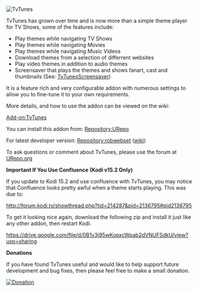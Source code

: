 ![TvTunes](icon.png)

TvTunes has grown over time and is now more than a simple theme player for TV Shows, some of the features include:
* Play themes while navigating TV Shows
* Play themes while navigating Movies
* Play themes while navigating Music Videos
* Download themes from a selection of differrent websites
* Play video themes in addition to audio themes
* Screensaver that plays the themes and shows fanart, cast and thumbnails (See: [TvTunesScreensaver](https://github.com/robwebset/screensaver.tvtunes))

It is a feature rich and very configurable addon with numerous settings to allow you to fine-tune it to your own requirements.

More details, and how to use the addon can be viewed on the wiki:

[Add-on:TvTunes](https://github.com/robwebset/script.tvtunes/wiki)

You can install this addon from: [Repository:URepo](http://www.urepo.org/)

For latest developer version: [Repository:robwebset](https://github.com/robwebset/repository.robwebset/blob/master/repos/repository.robwebset/repository.robwebset-1.0.0.zip) ([wiki](https://github.com/robwebset/repository.robwebset/wiki))

To ask questions or comment about TvTunes, please use the forum at [URepo.org](http://www.urepo.org/forum/viewtopic.php?t=1749)

__Important If You Use Confluence (Kodi v15.2 Only)__

If you update to Kodi 15.2 and use confluence with TvTunes, you may notice that Confluence looks pretty awful when a theme starts playing. This was due to:

http://forum.kodi.tv/showthread.php?tid=214287&pid=2136795#pid2136795

To get it looking nice again, download the following zip and install it just like any other addon, then restart Kodi.

https://drive.google.com/file/d/0B1v3j95wKopxcWpab2dVNUFSdkU/view?usp=sharing

__Donations__

If you have found TvTunes useful and would like to help support future development and bug fixes, then please feel free to make a small donation.

[![Donation](https://www.paypalobjects.com/en_GB/i/btn/btn_donate_SM.gif)](https://www.paypal.com/cgi-bin/webscr?cmd=_s-xclick&hosted_button_id=DJWPFZGA3JU2S)
